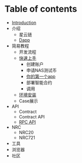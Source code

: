 # Table of contents

* [Introduction](README.md)
* 介绍
  * 星云链
  * [Dapp](jie-shao/dapp.md)
* 简易教程
  * 开发流程
  * [快速上手](tutorials/start/README.md)
    * 创建账户
    * 申请NAS测试币
    * [你的第一个app](tutorials/start/your-first-app.md)
    * 部署智能合约
    * 调用
  * [环境安装](tutorials/neb-installation.md)
  * Case展示
* API
  * Contract
  * Contract API
  * [RPC API](api/rpc-api.md)
* NRC
  * NRC20
  * NRC721
* 工具
* 浏览器
* 社区

